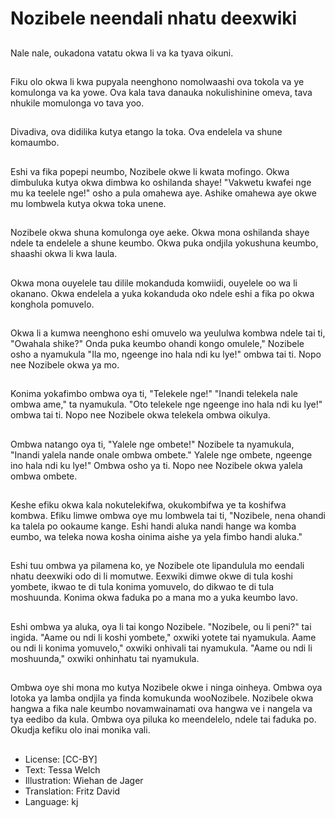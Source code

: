 # Nozibele neendali nhatu deexwiki

##
Nale nale, oukadona vatatu okwa li va ka tyava oikuni.

##
Fiku olo okwa li kwa pupyala neenghono nomolwaashi ova tokola va ye komulonga va ka yowe. Ova kala tava danauka nokulishinine omeva, tava nhukile momulonga vo tava yoo.

##
Divadiva, ova didilika kutya etango la toka. Ova endelela va shune komaumbo.

##
Eshi va fika popepi neumbo, Nozibele okwe li kwata mofingo. Okwa dimbuluka kutya okwa dimbwa ko oshilanda shaye! "Vakwetu kwafei nge mu ka teelele nge!" osho a pula omahewa aye. Ashike omahewa aye okwe mu lombwela kutya okwa toka unene.

##
Nozibele okwa shuna komulonga oye aeke. Okwa mona oshilanda shaye ndele ta endelele a shune keumbo. Okwa puka ondjila yokushuna keumbo, shaashi okwa li kwa laula.

##
Okwa mona ouyelele tau dilile mokanduda komwiidi, ouyelele oo wa li okanano. Okwa endelela a yuka kokanduda oko ndele eshi a fika po okwa konghola pomuvelo.

##
Okwa li a kumwa neenghono eshi omuvelo wa yeululwa kombwa ndele tai ti, "Owahala shike?" Onda puka keumbo ohandi kongo omulele," Nozibele osho a nyamukula "Ila mo, ngeenge ino hala ndi ku lye!" ombwa tai ti. Nopo nee Nozibele okwa ya mo.

##
Konima yokafimbo ombwa oya ti, "Telekele nge!" "Inandi telekela nale ombwa ame," ta nyamukula. "Oto telekele nge ngeenge ino hala ndi ku lye!" ombwa tai ti. Nopo nee Nozibele okwa telekela ombwa oikulya.

##
Ombwa natango oya ti, "Yalele nge ombete!" Nozibele ta nyamukula, "Inandi yalela nande onale ombwa ombete." Yalele nge ombete, ngeenge ino hala ndi ku lye!" Ombwa osho ya ti. Nopo nee Nozibele okwa yalela ombwa ombete.

##
Keshe efiku okwa kala nokutelekifwa, okukombifwa ye ta koshifwa kombwa. Efiku limwe ombwa oye mu lombwela tai ti, "Nozibele, nena ohandi ka talela po ookaume kange. Eshi handi aluka nandi hange wa komba eumbo, wa teleka nowa kosha oinima aishe ya yela fimbo handi aluka."

##
Eshi tuu ombwa ya pilamena ko, ye Nozibele ote lipandulula mo eendali nhatu deexwiki odo di li momutwe. Eexwiki dimwe okwe di tula koshi yombete, ikwao te di tula konima yomuvelo, do dikwao te di tula moshuunda. Konima okwa faduka po a mana mo a yuka keumbo lavo.

##
Eshi ombwa ya aluka, oya li tai kongo Nozibele. "Nozibele, ou li peni?" tai ingida. "Aame ou ndi li koshi yombete," oxwiki yotete tai nyamukula. Aame ou ndi li konima yomuvelo," oxwiki onhivali tai nyamukula. "Aame ou ndi li moshuunda," oxwiki onhinhatu tai nyamukula.

##
Ombwa oye shi mona mo kutya Nozibele okwe i ninga oinheya. Ombwa oya lotoka ya lamba ondjila ya finda komukunda wooNozibele. Nozibele okwa hangwa a fika nale keumbo novamwainamati ova hangwa ve i nangela va tya eedibo da kula. Ombwa oya piluka ko meendelelo, ndele tai faduka po. Okudja kefiku olo inai monika vali.

##
* License: [CC-BY]
* Text: Tessa Welch
* Illustration: Wiehan de Jager
* Translation: Fritz David
* Language: kj
